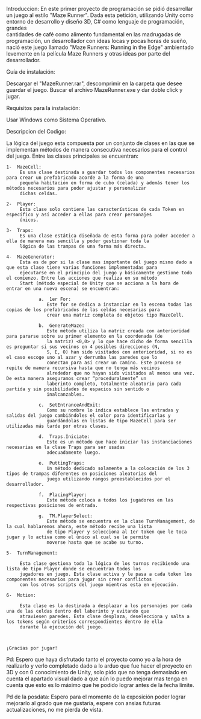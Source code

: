 Introduccion:
 En este primer proyecto de programación se pidió desarrollar un juego al estilo "Maze Runner". Dada esta petición, utilizando Unity como entorno de desarrollo y diseño 3D, C# como lenguaje de programación, grandes      
 cantidades de café como alimento fundamental en las madrugadas de programación, un desarrollador con ideas locas y pocas horas de sueño, nació este juego llamado "Maze Runners: Running in the Edge" ambientado levemente 
 en la película Maze Runners y otras ideas por parte del desarrollador.

Guía de instalación:

 Descargar el "MazeRunner.rar", descomprimir en la carpeta que desee guardar el juego. Buscar el archivo MazeRunner.exe y dar doble click y jugar. 

Requisitos para la instalación:

 Usar Windows como Sistema Operativo.

Descripcion del Codigo:

 La lógica del juego esta compuesta por un conjunto de clases en las que se implementan métodos de manera consecutiva necesarios para el control del  juego.
 Entre las clases principales se encuentran:
 
    1-	MazeCell:
         Es una clase destinada a guardar todos los componentes necesarios para crear un prefabricado acorde a la forma de una 
         pequeña habitación en forma de cubo (celada) y además tener los métodos necesarios para poder ajustar y personalizar 
         dichas celdas.
         
    2-	Player:
         Esta clase solo contiene las características de cada Token en específico y así acceder a ellas para crear personajes 
         únicos.
         
    3-	Traps:
         Es una clase estática diseñada de esta forma para poder acceder a ella de manera mas sencilla y poder gestionar toda la 
         lógica de las trampas de una forma más directa.
         
    4-	MazeGenerator:
         Esta es de por si la clase mas importante del juego mismo dado a que esta clase tiene varias funciones implementadas para 
         ejecutarse en el principio del juego y básicamente gestione todo el comienzo. Entre las acciones que realiza en su método 
         Start (método especial de Unity que se acciona a la hora de entrar en una nueva escena) se encuentran:
         
                a.	1er For:
                   Este for se dedica a instanciar en la escena todas las copias de los prefabricados de las celdas necesarias para 
                   crear una matriz completa de objetos tipo MazeCell.
                   
                b.	GenerateMaze:
                   Este método utiliza la matriz creada con anterioridad para pararse sobre su primer elemento en la coordenada (de
                   la matriz) <0,0> y lo que hace dicho de forma sencilla es preguntar si sus vecinos en 4 posibles direcciones (N,
                   S, E, O) han sido visitados con anterioridad, si no es el caso escoge uno al azar y derrumba las paredes que lo 
                   conectan para así crear un camino. Este proceso se repite de manera recursiva hasta que no tenga más vecinos 
                   alrededor que no hayan sido visitados al menos una vez. De esta manera aseguramos crear “proceduralmente” un 
                   laberinto completo, totalmente aleatorio para cada partida y sin posibilidades de espacios sin sentido o 
                   inalcanzables.
                   
                c.	SetEntranceAndExit:
                   Como su nombre lo indica establece las entradas y salidas del juego cambiándoles el color para identificarlas y 
                   guardándolas en listas de tipo MazeCell para ser utilizadas más tarde por otras clases.
                   
                d.	Traps.Iniciate:
                   Este es un método que hace iniciar las instanciaciones necesarias en la clase Traps para ser usadas 
                   adecuadamente luego.
                   
                e.	PuttingTraps:
                   Un método dedicado solamente a la colocación de los 3 tipos de trampas diferentes en posiciones aleatorias del 
                   juego utilizando rangos preestablecidos por el desarrollador.
                   
                f.	PlacingPlayer:
                   Este método coloca a todos los jugadores en las respectivas posiciones de entrada.
                   
                g.	TM.PlayerSelect:
                   Este método se encuentra en la clase TurnManagement, de la cual hablaremos ahora, este método recibe una lista 
                   de tipo Player y selecciona al 1er token que le toca jugar y lo activa como el único al cual se le permite 
                   moverse hasta que se acabe su turno.
                   
    5-	TurnManagement:
    
         Esta clase gestiona toda la lógica de los turnos recibiendo una lista de tipo Player donde se encuentran todos los 
         jugadores en juego. Esta clase activa y le pasa a cada token los componentes necesarios para jugar sin crear conflictos 
         con los otros scripts del juego mientras esta en ejecución. 
         
    6-	Motion:
    
         Esta clase es la destinada a desplazar a los personajes por cada una de las celdas dentro del laberinto y evitando que 
         atraviesen paredes. Esta clase desplaza, deselecciona y salta a los tokens según criterios correspondientes dentro de ella 
         durante la ejecución del juego. 

                                    
                                                                    ¡Gracias por jugar!


Pd: Espero que haya disfrutado tanto el proyecto como yo a la hora de realizarlo y verlo completado dado a lo arduo que fue hacer el proyecto en 3D y con 0 conocimiento de Unity, solo pido que no tenga demasiado en cuenta el apartado visual dado a que aún lo puedo mejorar mas tenga en cuenta que esto es lo máximo que he podido lograr antes de la fecha límite.

Pd de la posdata: Espero para el momento de la exposición poder lograr mejorarlo al grado que me gustaría, espere con ansias futuras actualizaciones, no me pierda de vista.
